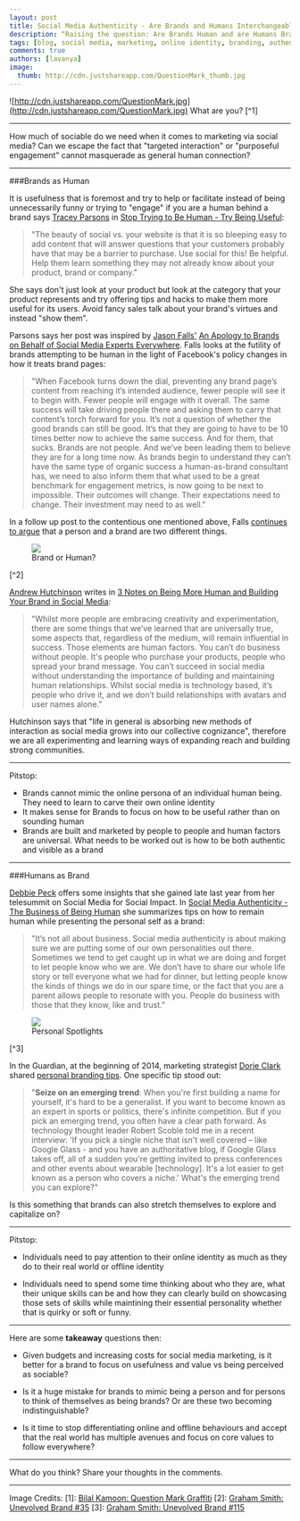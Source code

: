 ```yaml
---
layout: post
title: Social Media Authenticity - Are Brands and Humans Interchangeable?
description: “Raising the question: Are Brands Human and are Humans Brands?”
tags: [blog, social media, marketing, online identity, branding, authenticity]
comments: true
authors: [lavanya]
image:
  thumb: http://cdn.justshareapp.com/QuestionMark_thumb.jpg
---
```


![http://cdn.justshareapp.com/QuestionMark.jpg](http://cdn.justshareapp.com/QuestionMark.jpg)
What are you? [^1]

***
How much of sociable do we need when it comes to marketing via social media? Can we escape the fact that "targeted interaction" or "purposeful engagement" cannot masquerade as general human connection?
***

###Brands as Human

It is usefulness that is foremost and try to help or facilitate instead of being unnecessarily funny or trying to "engage" if you are a human behind a brand says [Tracey Parsons](https://twitter.com/tparsons) in [Stop Trying to Be Human - Try Being Useful](http://www.socialmediaexplorer.com/social-media-marketing/stop-trying-to-be-human-try-being-useful/):

>"The beauty of social vs. your website is that it is so bleeping easy to add content that will answer questions that your customers probably have that may be a barrier to purchase. Use social for this! Be helpful. Help them learn something they may not already know about your product, brand or company."

She says don't just look at your product but look at the category that your product represents and try offering tips and hacks to make them more useful for its users. Avoid fancy sales talk about your brand's virtues and instead "show them".

Parsons says her post was inspired by [Jason Falls'](https://twitter.com/JasonFalls) [An Apology to Brands on Behalf of Social Media Experts Everywhere](http://www.socialmediaexplorer.com/social-media-marketing/an-apology-to-brands-on-behalf-of-social-media-experts-everywhere/). Falls looks at the futility of brands attempting to be human in the light of Facebook's policy changes in how it treats brand pages:

>"When Facebook turns down the dial, preventing any brand page’s content from reaching it’s intended audience, fewer people will see it to begin with. Fewer people will engage with it overall. The same success will take driving people there and asking them to carry that content’s torch forward for you.
It’s not a question of whether the good brands can still be good. It’s that they are going to have to be 10 times better now to achieve the same success. And for them, that sucks.
Brands are not people. And we’ve been leading them to believe they are for a long time now. As brands begin to understand they can’t have the same type of organic success a human-as-brand consultant has, we need to also inform them that what used to be a great benchmark for engagement metrics, is now going to be next to impossible. Their outcomes will change. Their expectations need to change. Their investment may need to as well."

In a follow up post to the contentious one mentioned above, Falls [continues to argue](http://www.socialmediaexplorer.com/social-media-marketing/proof-brands-are-not-human/) that a person and a brand are two different things.

<figure>
<img src="http://cdn.justshareapp.com/2UnevolvedBrand35.jpg"/>
<figcaption>Brand or Human?</figcaption>
</figure>
[^2]

[Andrew Hutchinson](https://twitter.com/adhutchinson) writes in [3 Notes on Being More Human and Building Your Brand in Social Media](http://socialmediatoday.com/adhutchinson/2255996/three-notes-being-more-human-and-building-your-brand-social-media):
>"Whilst more people are embracing creativity and experimentation, there are some things that we’ve learned that are universally true, some aspects that, regardless of the medium, will remain influential in success. Those elements are human factors. You can’t do business without people. It's people who purchase your products, people who spread your brand message. You can’t succeed in social media without understanding the importance of building and maintaining human relationships. Whilst social media is technology based, it’s people who drive it, and we don’t build relationships with avatars and user names alone."

Hutchinson says that "life in general is absorbing new methods of interaction as social media grows into our collective cognizance", therefore we are all experimenting and learning ways of expanding reach and building strong communities. 

***
Pitstop:
* Brands cannot mimic the online persona of an individual human being. They need to learn to carve their own online identity
* It makes sense for Brands to focus on how to be useful rather than on sounding human
* Brands are built and marketed by people to people and human factors are universal. What needs to be worked out is how to be both authentic and visible as a brand
***

###Humans as Brand

[Debbie Peck](https://twitter.com/debbiempeck) offers some insights that she gained late last year from her telesummit on Social Media for Social Impact. In [Social Media Authenticity - The Business of Being Human](http://crushmarketinggroup.com/social-media-authenticity-the-business-of-being-human/) she summarizes tips on how to remain human while presenting the personal self as a brand:

>"It’s not all about business. Social media authenticity is about making sure we are putting some of our own personalities out there. Sometimes we tend to get caught up in what we are doing and forget to let people know who we are. We don’t have to share our whole life story or tell everyone what we had for dinner, but letting people know the kinds of things we do in our spare time, or the fact that you are a parent allows people to resonate with you. People do business with those that they know, like and trust."

<figure>
<img src="http://cdn.justshareapp.com/3UnevolvedBrand115.jpg"/>
<figcaption>Personal Spotlights</figcaption>
</figure>
[^3]

In the Guardian, at the beginning of 2014, marketing strategist [Dorie Clark](https://twitter.com/dorieclark) shared [personal branding tips](http://www.theguardian.com/media-network/media-network-blog/2014/jan/06/brand-you-2014-personal-branding-tips). One specific tip stood out: 

>"**Seize on an emerging trend**: When you're first building a name for yourself, it's hard to be a generalist. If you want to become known as an expert in sports or politics, there's infinite competition. But if you pick an emerging trend, you often have a clear path forward.
As technology thought leader Robert Scoble told me in a recent interview: 'If you pick a single niche that isn't well covered – like Google Glass - and you have an authoritative blog, if Google Glass takes off, all of a sudden you're getting invited to press conferences and other events about wearable [technology]. It's a lot easier to get known as a person who covers a niche.' What's the emerging trend you can explore?"

Is this something that brands can also stretch themselves to explore and capitalize on?

***
Pitstop:
* Individuals need to pay attention to their online identity as much as they do to their real world or offline identity

* Individuals need to spend some time thinking about who they are, what their unique skills can be and how they can clearly build on showcasing those sets of skills while maintining their essential personality whether that is quirky or soft or funny. 
***

Here are some **takeaway** questions then:
* Given budgets and increasing costs for social media marketing, is it better for a brand to focus on usefulness and value vs being perceived as sociable? 

* Is it a huge mistake for brands to mimic being a person and for persons to think of themselves as being brands? Or are these two becoming indistinguishable?

* Is it time to stop differentiating online and offline behaviours and accept that the real world has multiple avenues and focus on core values to follow everywhere?

***
What do you think? Share your thoughts in the comments. 
***

Image Credits:
[1]: [Bilal Kamoon: Question Mark Graffiti](https://flic.kr/p/bpZtvb)
[2]: [Graham Smith: Unevolved Brand #35](https://flic.kr/p/8LZ3PZ)
[3]: [Graham Smith: Unevolved Brand #115](https://flic.kr/p/9p9Son)